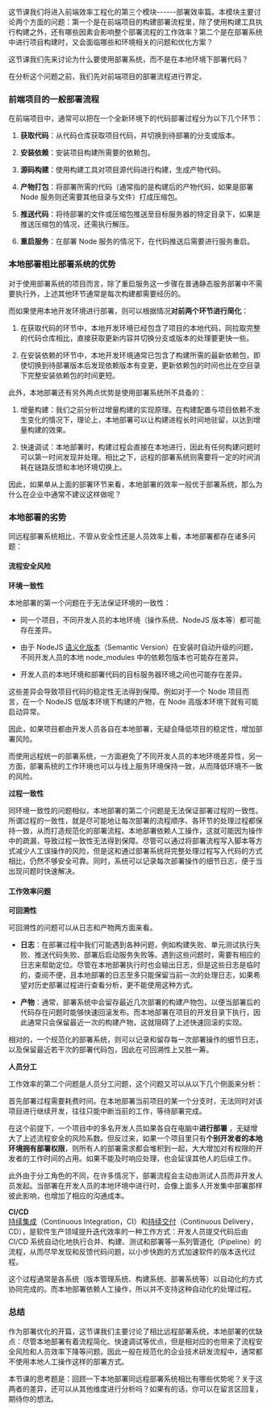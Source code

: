 这节课我们将进入前端效率工程化的第三个模块------部署效率篇。本模块主要讨论两个方面的问题：第一个是在前端项目的构建部署流程里，除了使用构建工具执行构建之外，还有哪些因素会影响整个部署流程的工作效率？第二个是在部署系统中进行项目构建时，又会面临哪些和环境相关的问题和优化方案？

这节课我们先来讨论为什么要使用部署系统，而不是在本地环境下部署代码？

在分析这个问题之前，我们先对前端项目的部署流程进行界定。

### 前端项目的一般部署流程

在前端项目中，通常可以把在一个全新环境下的代码部署过程分为以下几个环节：

1. **获取代码**：从代码仓库获取项目代码，并切换到待部署的分支或版本。

2. **安装依赖**：安装项目构建所需要的依赖包。

3. **源码构建**：使用构建工具对项目源代码进行构建，生成产物代码。

4. **产物打包**：将部署所需的代码（通常指的是构建后的产物代码，如果是部署 Node 服务则还需要其他目录与文件）打成压缩包。

5. **推送代码**：将待部署的文件或压缩包推送至目标服务器的特定目录下，如果是推送压缩包的情况，还需执行解压。

6. **重启服务**：在部署 Node 服务的情况下，在代码推送后需要进行服务重启。

### 本地部署相比部署系统的优势

对于使用部署系统的项目而言，除了重启服务这一步骤在普通静态服务部署中不需要执行外，上述其他环节通常是每次构建都需要经历的。

而如果使用本地开发环境进行部署，则可以根据情况**对前两个环节进行简化**：

1. 在获取代码的环节中，本地开发环境已经包含了项目的本地代码，同拉取完整的代码仓库相比，直接获取更新内容并切换分支或版本的处理要更快一些。

2. 在安装依赖的环节中，本地开发环境通常已包含了构建所需的最新依赖包，即使切换到待部署版本后发现依赖版本有变更，更新依赖包的时间也比在空目录下完整安装依赖包的时间更短。

此外，本地部署还有另外两点优势是使用部署系统所不具备的：

1. 增量构建：我们之前分析过增量构建的实现原理。在构建配置与项目依赖不发生变化的情况下，理论上，本地部署可以让构建进程长时间地驻留，以达到增量构建的效果。

2. 快速调试：本地部署时，构建过程会直接在本地进行，因此有任何构建问题时可以第一时间发现并处理。相比之下，远程的部署系统则需要将一定的时间消耗在链路反馈和本地环境切换上。

因此，如果单从上面的部署环节来看，本地部署的效率一般优于部署系统，那么为什么在企业中通常不建议这样做呢？

### 本地部署的劣势

同远程部署系统相比，不管从安全性还是人员效率上看，本地部署都存在诸多问题：

#### 流程安全风险

**环境一致性**

本地部署的第一个问题在于无法保证环境的一致性：

* 同一个项目，不同开发人员的本地环境（操作系统、NodeJS 版本等）都可能存在差异。

* 由于 NodeJS [语义化版本](https://docs.npmjs.com/about-semantic-versioning)（Semantic Version）在安装时自动升级的问题，不同开发人员的本地 node_modules 中的依赖包版本也可能存在差异。

* 开发人员的本地环境和部署代码的目标服务器环境之间也可能存在差异。

这些差异会导致项目代码的稳定性无法得到保障。例如对于一个 Node 项目而言，在一个 NodeJS 低版本环境下构建的产物，在 Node 高版本环境下就有可能启动异常。

因此，如果项目都由开发人员各自在本地部署，无疑会降低项目的稳定性，增加部署风险。

而使用远程统一的部署系统，一方面避免了不同开发人员的本地环境差异性，另一方面，部署系统的工作环境也可以与线上服务环境保持一致，从而降低环境不一致的风险。

**过程一致性**   

同环境一致性的问题相似，本地部署的第二个问题是无法保证部署过程的一致性。所谓过程的一致性，就是尽可能地让每次部署的流程顺序、各环节的处理过程都保持一致，从而打造规范化的部署流程。本地部署依赖人工操作，这就可能因为操作中的疏漏，导致过程一致性无法得到保障。尽管可以通过将部署流程写入脚本等方式减少人工误操作的风险，但是这和通过部署系统将完整处理过程写入代码的方式相比，仍然不够安全可靠。同时，系统可以记录每次部署操作的细节日志，便于当出现问题时快速解决。

#### 工作效率问题

**可回溯性**   

可回溯性的问题可以从日志和产物两方面来看。

* **日志**：在部署过程中我们可能遇到各种问题，例如构建失败、单元测试执行失败、推送代码失败、部署后启动服务失败等。遇到这些问题时，需要有相应的日志来帮助定位。尽管在本地部署执行时也会输出日志，但是这些日志是临时的，查阅不便，且本地部署的日志至多只能保留当前一次的处理日志，如果希望对历史部署过程进行查看分析，更不能使用这种方式。

* **产物**：通常，部署系统中会留存最近几次部署的构建产物包，以便当部署后的代码存在问题时能够快速回滚发布。而本地部署在项目的开发目录下执行，因此通常只会保留最近一次的构建产物，这就阻碍了上述快速回滚的实现。

相对的，一个规范化的部署系统，则可以记录和留存每一次部署操作的细节日志，以及保留最近若干次的部署代码包，因此在可回溯性上又胜一筹。

**人员分工**   

工作效率的第二个问题是人员分工问题，这个问题又可以从以下几个侧面来分析：

首先部署过程需要耗费时间。在本地部署当前项目的某一个分支时，无法同时对该项目进行继续开发，往往只能中断当前的工作，等待部署完成。

在这个前提下，一个项目中的多名开发人员如果各自在电脑中**进行部署** ，无疑增大了上述流程安全的风险系数。但反过来，如果一个项目里只有**个别开发者的本地环境拥有部署权限**，则所有人的部署需求都会堆积到一起，大大增加对有权限的开发者的工作时间的占用。如果不能及时响应处理，也会延误其他人的后续工作。

此外由于分工角色的不同，在许多情况下，部署流程会主动由测试人员而非开发人员发起。当部署在开发人员的本地环境中进行时，会像上面多人开发集中部署那样彼此影响，也增加了相应的沟通成本。

**CI/CD**   
[持续集成](https://en.wikipedia.org/wiki/Continuous_integration)（Continuous Integration，CI）和[持续交付](https://en.wikipedia.org/wiki/Continuous_delivery)（Continuous Delivery，CD），是软件生产领域提升迭代效率的一种工作方式：开发人员提交代码后由 CI/CD 系统自动化地执行合并、构建、测试和部署等一系列管道化（Pipeline）的流程，从而尽早发现和反馈代码问题，以小步快跑的方式加速软件的版本迭代过程。

这个过程通常是各系统（版本管理系统、构建系统、部署系统等）以自动化的方式协同完成的。而本地部署依赖人工操作，所以并不支持这种自动化的处理过程。

### 总结

作为部署优化的开篇，这节课我们主要讨论了相比远程部署系统，本地部署的优缺点：尽管本地部署有着流程简化、快速调试等优点，但是相对应的也带来了流程安全风险和人员效率下降等问题。因此一般在规范化的企业技术研发流程中，通常都不使用本地人工操作这样的部署方式。

本节课的思考题是：回顾一下本地部署同远程部署系统相比有哪些优势呢？关于这两者的差异，还可以从其他维度进行分析吗？如果有的话，你可以在留言区回复，期待你的想法。
